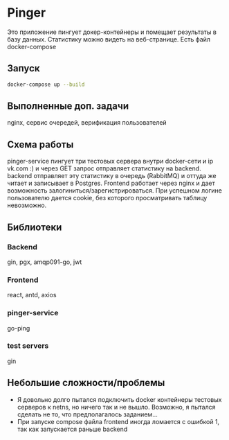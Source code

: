 # Pinger
Это приложение пингует докер-контейнеры и помещает результаты в базу данных. Статистику можно видеть на веб-странице. Есть файл docker-compose
## Запуск
```bash
docker-compose up --build
```
## Выполненные доп. задачи
nginx, сервис очередей, верификация пользователей
## Схема работы
pinger-service пингует три тестовых сервера внутри docker-сети и ip vk.com :) и через GET запрос отправляет статистику на backend. backend отправляет эту статистику в очередь (RabbitMQ) и оттуда же читает и записывает в Postgres. Frontend работает через nginx и дает возможность залогиниться/зарегистрироваться. При успешном логине пользователю дается cookie, без которого просматривать таблицу невозможно.


## Библиотеки
### Backend
gin, pgx, amqp091-go, jwt
### Frontend
react, antd, axios
### pinger-service
go-ping
### test servers
gin

## Небольшие сложности/проблемы
* Я довольно долго пытался подключить docker контейнеры тестовых серверов к netns, но ничего так и не вышло. Возможно, я пытался сделать не то, что предполагалось заданием...
* При запуске compose файла frontend иногда ломается с ошибкой 1, так как запускается раньше backend
